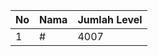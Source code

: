 | No | Nama            | Jumlah Level |
|----|-----------------|--------------|
| 1  | #    |    4007        |
